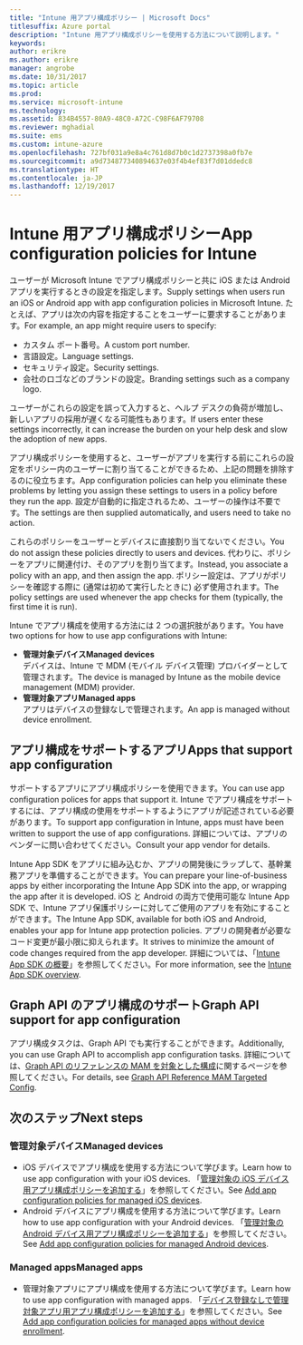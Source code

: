 ```yaml
---
title: "Intune 用アプリ構成ポリシー | Microsoft Docs"
titlesuffix: Azure portal
description: "Intune 用アプリ構成ポリシーを使用する方法について説明します。"
keywords: 
author: erikre
ms.author: erikre
manager: angrobe
ms.date: 10/31/2017
ms.topic: article
ms.prod: 
ms.service: microsoft-intune
ms.technology: 
ms.assetid: 834B4557-80A9-48C0-A72C-C98F6AF79708
ms.reviewer: mghadial
ms.suite: ems
ms.custom: intune-azure
ms.openlocfilehash: 727bf031a9e8a4c761d8d7b0c1d2737398a0fb7e
ms.sourcegitcommit: a9d734877340894637e03f4b4ef83f7d01ddedc8
ms.translationtype: HT
ms.contentlocale: ja-JP
ms.lasthandoff: 12/19/2017
---
```

# <a name="app-configuration-policies-for-intune"></a><span data-ttu-id="de998-103">Intune 用アプリ構成ポリシー</span><span class="sxs-lookup"><span data-stu-id="de998-103">App configuration policies for Intune</span></span>

<span data-ttu-id="de998-104">ユーザーが Microsoft Intune でアプリ構成ポリシーと共に iOS または Android アプリを実行するときの設定を指定します。</span><span class="sxs-lookup"><span data-stu-id="de998-104">Supply settings when users run an iOS or Android app with app configuration policies in Microsoft Intune.</span></span> <span data-ttu-id="de998-105">たとえば、アプリは次の内容を指定することをユーザーに要求することがあります。</span><span class="sxs-lookup"><span data-stu-id="de998-105">For example, an app might require users to specify:</span></span>

- <span data-ttu-id="de998-106">カスタム ポート番号。</span><span class="sxs-lookup"><span data-stu-id="de998-106">A custom port number.</span></span>
- <span data-ttu-id="de998-107">言語設定。</span><span class="sxs-lookup"><span data-stu-id="de998-107">Language settings.</span></span>
- <span data-ttu-id="de998-108">セキュリティ設定。</span><span class="sxs-lookup"><span data-stu-id="de998-108">Security settings.</span></span>
- <span data-ttu-id="de998-109">会社のロゴなどのブランドの設定。</span><span class="sxs-lookup"><span data-stu-id="de998-109">Branding settings such as a company logo.</span></span>

<span data-ttu-id="de998-110">ユーザーがこれらの設定を誤って入力すると、ヘルプ デスクの負荷が増加し、新しいアプリの採用が遅くなる可能性もあります。</span><span class="sxs-lookup"><span data-stu-id="de998-110">If users enter these settings incorrectly, it can increase the burden on your help desk and slow the adoption of new apps.</span></span>

<span data-ttu-id="de998-111">アプリ構成ポリシーを使用すると、ユーザーがアプリを実行する前にこれらの設定をポリシー内のユーザーに割り当てることができるため、上記の問題を排除するのに役立ちます。</span><span class="sxs-lookup"><span data-stu-id="de998-111">App configuration policies can help you eliminate these problems by letting you assign these settings to users in a policy before they run the app.</span></span> <span data-ttu-id="de998-112">設定が自動的に指定されるため、ユーザーの操作は不要です。</span><span class="sxs-lookup"><span data-stu-id="de998-112">The settings are then supplied automatically, and users need to take no action.</span></span>

<span data-ttu-id="de998-113">これらのポリシーをユーザーとデバイスに直接割り当てないでください。</span><span class="sxs-lookup"><span data-stu-id="de998-113">You do not assign these policies directly to users and devices.</span></span> <span data-ttu-id="de998-114">代わりに、ポリシーをアプリに関連付け、そのアプリを割り当てます。</span><span class="sxs-lookup"><span data-stu-id="de998-114">Instead, you associate a policy with an app, and then assign the app.</span></span> <span data-ttu-id="de998-115">ポリシー設定は、アプリがポリシーを確認する際に (通常は初めて実行したときに) 必ず使用されます。</span><span class="sxs-lookup"><span data-stu-id="de998-115">The policy settings are used whenever the app checks for them (typically, the first time it is run).</span></span>

<span data-ttu-id="de998-116">Intune でアプリ構成を使用する方法には 2 つの選択肢があります。</span><span class="sxs-lookup"><span data-stu-id="de998-116">You have two options for how to use app configurations with Intune:</span></span>
 - <span data-ttu-id="de998-117">**管理対象デバイス**</span><span class="sxs-lookup"><span data-stu-id="de998-117">**Managed devices**</span></span>  
   <span data-ttu-id="de998-118">デバイスは、Intune で MDM (モバイル デバイス管理) プロバイダーとして管理されます。</span><span class="sxs-lookup"><span data-stu-id="de998-118">The device is managed by Intune as the mobile device management (MDM) provider.</span></span>
 - <span data-ttu-id="de998-119">**管理対象アプリ**</span><span class="sxs-lookup"><span data-stu-id="de998-119">**Managed apps**</span></span>  
   <span data-ttu-id="de998-120">アプリはデバイスの登録なしで管理されます。</span><span class="sxs-lookup"><span data-stu-id="de998-120">An app is managed without device enrollment.</span></span>

## <a name="apps-that-support-app-configuration"></a><span data-ttu-id="de998-121">アプリ構成をサポートするアプリ</span><span class="sxs-lookup"><span data-stu-id="de998-121">Apps that support app configuration</span></span>

<span data-ttu-id="de998-122">サポートするアプリにアプリ構成ポリシーを使用できます。</span><span class="sxs-lookup"><span data-stu-id="de998-122">You can use app configuration polices for apps that support it.</span></span> <span data-ttu-id="de998-123">Intune でアプリ構成をサポートするには、アプリ構成の使用をサポートするようにアプリが記述されている必要があります。</span><span class="sxs-lookup"><span data-stu-id="de998-123">To support app configuration in Intune, apps must have been written to support the use of app configurations.</span></span> <span data-ttu-id="de998-124">詳細については、アプリのベンダーに問い合わせてください。</span><span class="sxs-lookup"><span data-stu-id="de998-124">Consult your app vendor for details.</span></span>

<span data-ttu-id="de998-125">Intune App SDK をアプリに組み込むか、アプリの開発後にラップして、基幹業務アプリを準備することができます。</span><span class="sxs-lookup"><span data-stu-id="de998-125">You can prepare your line-of-business apps by either incorporating the Intune App SDK into the app, or wrapping the app after it is developed.</span></span> <span data-ttu-id="de998-126">iOS と Android の両方で使用可能な Intune App SDK で、Intune アプリ保護ポリシーに対してご使用のアプリを有効にすることができます。</span><span class="sxs-lookup"><span data-stu-id="de998-126">The Intune App SDK, available for both iOS and Android, enables your app for Intune app protection policies.</span></span> <span data-ttu-id="de998-127">アプリの開発者が必要なコード変更が最小限に抑えられます。</span><span class="sxs-lookup"><span data-stu-id="de998-127">It strives to minimize the amount of code changes required from the app developer.</span></span> <span data-ttu-id="de998-128">詳細については、「[Intune App SDK の概要](app-sdk.md)」を参照してください。</span><span class="sxs-lookup"><span data-stu-id="de998-128">For more information, see the [Intune App SDK overview](app-sdk.md).</span></span>

## <a name="graph-api-support-for-app-configuration"></a><span data-ttu-id="de998-129">Graph API のアプリ構成のサポート</span><span class="sxs-lookup"><span data-stu-id="de998-129">Graph API support for app configuration</span></span>

<span data-ttu-id="de998-130">アプリ構成タスクは、Graph API でも実行することができます。</span><span class="sxs-lookup"><span data-stu-id="de998-130">Additionally, you can use Graph API to accomplish app configuration tasks.</span></span> <span data-ttu-id="de998-131">詳細については、[Graph API のリファレンスの MAM を対象とした構成](https://graph.microsoft.io/docs/api-reference/beta/api/intune_mam_targetedmanagedappconfiguration_create)に関するページを参照してください。</span><span class="sxs-lookup"><span data-stu-id="de998-131">For details, see [Graph API Reference MAM Targeted Config](https://graph.microsoft.io/docs/api-reference/beta/api/intune_mam_targetedmanagedappconfiguration_create).</span></span>

## <a name="next-steps"></a><span data-ttu-id="de998-132">次のステップ</span><span class="sxs-lookup"><span data-stu-id="de998-132">Next steps</span></span>

### <a name="managed-devices"></a><span data-ttu-id="de998-133">管理対象デバイス</span><span class="sxs-lookup"><span data-stu-id="de998-133">Managed devices</span></span>

 - <span data-ttu-id="de998-134">iOS デバイスでアプリ構成を使用する方法について学びます。</span><span class="sxs-lookup"><span data-stu-id="de998-134">Learn how to use app configuration with your iOS devices.</span></span>  <span data-ttu-id="de998-135">「[管理対象の iOS デバイス用アプリ構成ポリシーを追加する](app-configuration-policies-use-ios.md)」を参照してください。</span><span class="sxs-lookup"><span data-stu-id="de998-135">See [ Add app configuration policies for managed iOS devices](app-configuration-policies-use-ios.md).</span></span>
 - <span data-ttu-id="de998-136">Android デバイスにアプリ構成を使用する方法について学びます。</span><span class="sxs-lookup"><span data-stu-id="de998-136">Learn how to use app configuration with your Android devices.</span></span>  <span data-ttu-id="de998-137">「[管理対象の Android デバイス用アプリ構成ポリシーを追加する](app-configuration-policies-use-android.md)」を参照してください。</span><span class="sxs-lookup"><span data-stu-id="de998-137">See [Add app configuration policies for managed Android devices](app-configuration-policies-use-android.md).</span></span>

### <a name="managed-apps"></a><span data-ttu-id="de998-138">Managed apps</span><span class="sxs-lookup"><span data-stu-id="de998-138">Managed apps</span></span>

 - <span data-ttu-id="de998-139">管理対象アプリにアプリ構成を使用する方法について学びます。</span><span class="sxs-lookup"><span data-stu-id="de998-139">Learn how to use app configuration with managed apps.</span></span> <span data-ttu-id="de998-140">「[デバイス登録なしで管理対象アプリ用アプリ構成ポリシーを追加する](app-configuration-policies-managed-app.md)」を参照してください。</span><span class="sxs-lookup"><span data-stu-id="de998-140">See [Add app configuration policies for managed apps without device enrollment](app-configuration-policies-managed-app.md).</span></span>